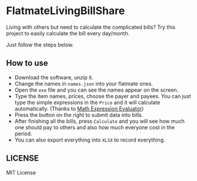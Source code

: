 # FlatmateLivingBillShare

Living with others but need to calculate the complicated bills? Try this project to easily calculate the bill every day/month.

Just follow the steps below.

## How to use

- Download the software, unzip it.
- Change the names in `names.json` into your flatmate ones.
- Open the `exe` file and you can see the names appear on the screen.
- Type the item names, prices, choose the payer and payees. You can just type the simple expressions in the `Price` and it will calculate automatically. (Thanks to [Math Expression Evaluator](https://github.com/Giorgi/Math-Expression-Evaluator))
- Press the button on the right to submit data into bills.
- After finishing all the bills, press `Calculate` and you will see how much one should pay to others and also how much everyone cost in the period.
- You can also export everything into `XLSX` to record everything.

## LICENSE

MIT License